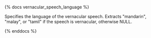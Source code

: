{% docs vernacular_speech_language %}

Specifies the language of the vernacular speech. Extracts "mandarin", "malay", or "tamil" if the speech is vernacular, otherwise NULL.

{% enddocs %}


